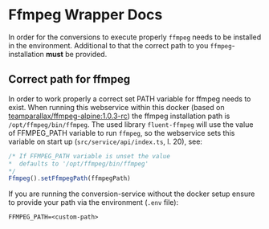 # Ffmpeg Wrapper Docs

In order for the conversions to execute properly `ffmpeg` needs to be installed in the environment. Additional to that the correct path to you `ffmpeg`-installation **must** be provided.

## Correct path for ffmpeg

In order to work properly a correct set PATH variable for ffmpeg needs to exist. When running this webservice within this docker (based on [teamparallax/ffmpeg-alpine:1.0.3-rc](https://hub.docker.com/r/teamparallax/ffmpeg-alpine)) the ffmpeg installation path is `/opt/ffmpeg/bin/ffmpeg`. The used library `fluent-ffmpeg` will use the value of FFMPEG_PATH variable to run `ffmpeg`, so the webservice sets this variable on start up (`src/service/api/index.ts`, l. 20), see:

>>>

```typescript
/* If FFMPEG_PATH variable is unset the value
*  defaults to '/opt/ffmpeg/bin/ffmpeg'
*/
Ffmpeg().setFfmpegPath(ffmpegPath)
```

>>>

If you are running the conversion-service without the docker setup ensure to provide your path via the environment (`.env` file):

```.env
FFMPEG_PATH=<custom-path>
```
